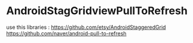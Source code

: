 AndroidStagGridviewPullToRefresh
================================
use this libraries :
https://github.com/etsy/AndroidStaggeredGrid
https://github.com/naver/android-pull-to-refresh
